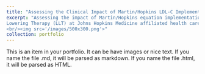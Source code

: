 ```yaml
---
title: "Assessing the Clinical Impact of Martin/Hopkins LDL-C Implementation"
excerpt: "Assessing the impact of Martin/Hopkins equation implementation to Lipid
Lowering Therapy (LLT) at Johns Hopkins Medicine affiliated health care facilities
<br/><img src='/images/500x300.png'>"
collection: portfolio
---
```


This is an item in your portfolio. It can be have images or nice text. If you name the file .md, it will be parsed as markdown. If you name the file .html, it will be parsed as HTML. 
